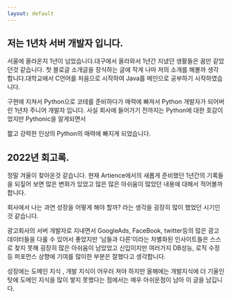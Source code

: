 ```yaml
---
layout: default
---
```


저는 1년차 서버 개발자 입니다.
---

서울에 올라온지 1년이 넘었습니다.대구에서 올라와서 1년간 지냈던 생활들은 꿈만 같았던것 같습니다.
첫 블로글 소개글을 장식하는 글에 작게 나마 저의 소개를 해볼까 생각 합니다.대학교에서 C언어를 처음으로 시작하여 Java를 메인으로 공부하기 시작하였습니다.

구현에 지쳐서 Python으로 코테를 준비하다가 매력에 빠져서 Python 개발자가 되어버린 1년차 주니어 개발자 입니다.
사실 회사에 들어가기 전까지는 Python에 대한 호감이었지만 Pythonic을 알게되면서

짧고 강력한 인상의 Python의
매력에 빠지게 되었습니다.



2022년 회고록.
---

정말 겨울이 찾아온것 같습니다.
현재 Artience에서의 새롭게 준비했던 1년간의 기록들을 되짚어 보면
많은 변화가 있었고 많은 많은 아쉬움이 많았던 내용에 대해서 적어볼까 합니다.

회사에서 나는 과연 성장을 어떻게 해야 할까? 라는 생각을 굉장히 많이 했었던 시기인것 같습니다.

광고회사의 서버 개발자로 지내면서 GoogleAds, FaceBook, twitter등의 많은 광고 데이터들을 다룰 수 있어서 좋았지만 '남들과 다른'이라는 차별화된 인사이트들은 스스로 찾지 못해 굉장히 많은 아쉬움이 남았었고 신입이지만 여러가지 DB성능, 로직 수정등 퍼포먼스 상향에 기여를 많이한 부분은 잘했다고 생각합니다.

성장에는 도메인 지식 , 개발 지식이 어우러 져야 하지만 올해에는 개발지식에 더 기울인 탓에 도메인 지식을 많이 쌓지 못했다는 점에서는 매우 아쉬운점이 남아 이 글을 남깁니다.




